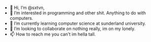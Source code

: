 - 👋 Hi, I’m @sxtvn,
- 👀 I’m interested in programming and other shit. Anything to do with computers.
- 🌱 I’m currently learning computer science at sunderland university.
- 💞️ I’m looking to collaborate on nothing really, im on my lonely.
- 📫 How to reach me you can't im hella tall.

<!---
sxtvn/sxtvn is a ✨ special ✨ repository because its `README.md` (this file) appears on your GitHub profile.
You can click the Preview link to take a look at your changes.
--->
